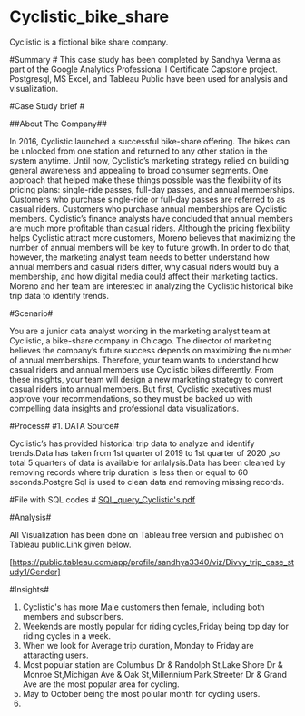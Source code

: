 # Cyclistic_bike_share
Cyclistic is a fictional bike share company.

#Summary #
This case study has been completed by Sandhya Verma as part of the Google Analytics Professional I Certificate Capstone project.
Postgresql, MS Excel, and Tableau Public have been used for analysis and visualization.

#Case Study brief #

##About The Company##

In 2016, Cyclistic launched a successful bike-share offering. The bikes can be unlocked from one station and returned to any other station in the system anytime. Until now, Cyclistic’s marketing strategy relied on building general awareness and appealing to broad consumer segments. One approach that helped make these things possible was the flexibility of its pricing plans: single-ride passes, full-day passes, and annual memberships. Customers who purchase single-ride or full-day passes are referred to as casual riders. Customers who purchase annual memberships are Cyclistic members. Cyclistic’s finance analysts have concluded that annual members are much more profitable than casual riders. Although the pricing flexibility helps Cyclistic attract more customers, Moreno believes that maximizing the number of annual members will be key to future growth. In order to do that, however, the marketing analyst team needs to better understand how annual members and casual riders differ, why casual riders would buy a membership, and how digital media could affect their marketing tactics. Moreno and her team are interested in analyzing the Cyclistic historical bike trip data to identify trends.

#Scenario#

You are a junior data analyst working in the marketing analyst team at Cyclistic, a bike-share company in Chicago. The director of
marketing believes the company’s future success depends on maximizing the number of annual memberships. Therefore, your
team wants to understand how casual riders and annual members use Cyclistic bikes differently. From these insights, your team will
design a new marketing strategy to convert casual riders into annual members. But first, Cyclistic executives must approve your
recommendations, so they must be backed up with compelling data insights and professional data visualizations.

#Process#
#1. DATA Source#

Cyclistic’s has provided historical trip data to analyze and identify trends.Data has taken from 1st quarter of 2019 to 1st quarter of 2020 ,so total 5 quarters of data is available for anlalysis.Data has been cleaned by removing records where trip duration is less then or equal to 60 seconds.Postgre Sql is used to clean data and removing missing records.

#File with SQL codes #
 [SQL_query_Cyclistic's.pdf](https://github.com/sandy14/Cyclistic_bike_share/files/13379121/SQL_query_Cyclistic.s.pdf)

 #Analysis#
 
 All Visualization has been done on Tableau free version and published on Tableau public.Link given below.
 
 [https://public.tableau.com/app/profile/sandhya3340/viz/Divvy_trip_case_study1/Gender]

 #Insights#

 1. Cyclistic's has more Male customers then female, including both members and subscribers.
 2. Weekends are mostly popular for riding cycles,Friday being top day for riding cycles in a week.
 3. When we look for Average trip duration, Monday to Friday are attaracting users.
 4. Most popular station are Columbus Dr & Randolph St,Lake Shore Dr & Monroe St,Michigan Ave & Oak St,Millennium Park,Streeter Dr & Grand Ave are the most popular area for cycling.
 5. May to October being the most polular month for cycling users.
 6. 

 


 

